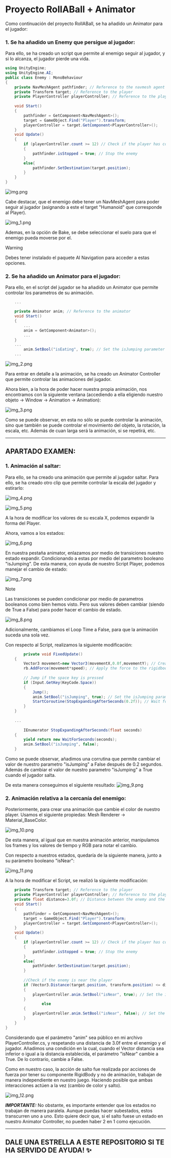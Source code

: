 # Proyecto RollABall + Animator

Como continuación del proyecto RollABall, se ha añadido un Animator para el jugador:

### 1. Se ha añadido un Enemy que persigue al jugador:

Para ello, se ha creado un script que permite al enemigo seguir al jugador, y si lo alcanza, el jugador pierde una vida.

```csharp
using UnityEngine;
using UnityEngine.AI;
public class Enemy : MonoBehaviour
{
    private NavMeshAgent pathfinder; // Reference to the navmesh agent
    private Transform target; // Reference to the player
	private PlayerController playerController; // Reference to the player controller
    
    void Start()
    {
        pathfinder = GetComponent<NavMeshAgent>();
        target = GameObject.Find("Player").transform;
		playerController = target.GetComponent<PlayerController>();
    }
    void Update()
    {
		if (playerController.count >= 12) // Check if the player has collected all the pickups
	    {
		    pathfinder.isStopped = true; // Stop the enemy
		}
		else{
        	pathfinder.SetDestination(target.position);
		}
    }
}
```
![img.png](Images%2Fimg.png)

Cabe destacar, que el enemigo debe tener un NavMeshAgent para poder seguir al jugador (asignando a este el target "Humanoid" que corresponde al Player).

![img_1.png](Images%2Fimg_1.png)

Ademas, en la opción de Bake, se debe seleccionar el suelo para que el enemigo pueda moverse por el.

>[!WARNING]
> Debes tener instalado el paquete AI Navigation para acceder a estas opciones.

### 2. Se ha añadido un Animator para el jugador:

Para ello, en el script del jugador se ha añadido un Animator que permite controlar los parametros de su animación.

```csharp
    ...

    private Animator anim; // Reference to the animator
    void Start()
    {
        ...
        anim = GetComponent<Animator>();
        ...
    }
    ...
		anim.SetBool("isEating", true); // Set the isJumping parameter to true
    ...
   ```
    
![img_2.png](Images%2Fimg_2.png)

Para entrar en detalle a la animación, se ha creado un Animator Controller que permite controlar las animaciones del jugador.

Ahora bien, a la hora de poder hacer nuestra propia animación, nos encontramos con la siguiente ventana (accediendo a ella eligiendo nuestro objeto -> Window -> Animation -> Animation):

![img_3.png](Images%2Fimg_3.png)

Como se puede observar, en esta no sólo se puede controlar la animación, sino que también se puede controlar el movimiento del objeto, la rotación, la escala, etc. Además de cuan larga será la animación, si se repetirá, etc.

---

## APARTADO EXAMEN:

### 1. Animación al saltar:

Para ello, se ha creado una animación que permite al jugador saltar. Para ello, se ha creado otro clip que permite controlar la escala del jugador y estirarlo:

![img_4.png](Images%2Fimg_4.png)

![img_5.png](Images%2Fimg_5.png)

A la hora de modificar los valores de su escala X, podemos expandir la forma del Player.

Ahora, vamos a los estados:

![img_6.png](Images%2Fimg_6.png)

En nuestra pestaña animator, enlazamos por medio de transiciones nuestro estado expandir. Condicionando a estas por medio del parametro booleano "isJumping". De esta manera, con ayuda de nuestro Script Player, podemos manejar el cambio de estado:

![img_7.png](Images%2Fimg_7.png)

>[!NOTE]
> Las transiciones se pueden condicionar por medio de parametros booleanos como bien hemos visto. Pero sus valores deben cambiar (siendo de True a False) para poder hacer el cambio de estado.

![img_8.png](Images%2Fimg_8.png)

Adicionalmente, cambiamos el Loop Time a False, para que la animación suceda una sola vez.

Con respecto al Script, realizamos la siguiente modificación:

```csharp
        private void FixedUpdate()
    {
        Vector3 movement=new Vector3(movementX,0.0f,movementY); // Create a vector with the movement
        rb.AddForce(movement*speed); // Apply the force to the rigidbody
        
        // Jump if the space key is pressed
	    if (Input.GetKey(KeyCode.Space))
        {
            Jump();
            anim.SetBool("isJumping", true); // Set the isJumping parameter to true
            StartCoroutine(StopExpandingAfterSeconds(0.2f)); // Wait for 0.2 seconds
        }
    }
    
    ...
    
    	IEnumerator StopExpandingAfterSeconds(float seconds)
    {
    	yield return new WaitForSeconds(seconds);
    	anim.SetBool("isJumping", false);
    }
   ```

Como se puede observar, añadimos una corrutina que permite cambiar el valor de nuestro parametro "isJumping" a False después de 0.2 segundos.
Además de cambiar el valor de nuestro parametro "isJumping" a True cuando el jugador salta.

De esta manera conseguimos el siguiente resultado:
![img_9.png](Images%2Fimg_9.png)

### 2. Animación relativa a la cercanía del enemigo:

Posteriormente, para  crear una animación que cambie el color de nuestro player. Usamos el siguiente propiedas: Mesh Renderer -> Material_BaseColor.

![img_10.png](Images%2Fimg_10.png)

De esta manera, al igual que en nuestra animación anterior, manipulamos los frames y los valores de tiempo y RGB para notar el cambio.

Con respecto a nuestros estados, quedaría de la siguiente manera, junto a su parámetro booleano "isNear":

![img_11.png](Images%2Fimg_11.png)

A la hora de modificar el Script, se realizó la siguiente modificación:

````csharp
    private Transform target; // Reference to the player
	private PlayerController playerController; // Reference to the player controller
    private float distance=3.0f; // Distance between the enemy and the player
    void Start()
    {
        pathfinder = GetComponent<NavMeshAgent>();
        target = GameObject.Find("Player").transform;
		playerController = target.GetComponent<PlayerController>();
    }
    void Update()
    {
		if (playerController.count >= 12) // Check if the player has collected all the pickups
	    {
		    pathfinder.isStopped = true; // Stop the enemy
		}
		else{
        	pathfinder.SetDestination(target.position);
		}
		
		//Check if the enemy is near the player
        if (Vector3.Distance(target.position, transform.position) <= distance)
        {
            playerController.anim.SetBool("isNear", true); // Set the isNear parameter to true
        }
		        else
        {
            playerController.anim.SetBool("isNear", false); // Set the isNear parameter to false
        }
    }
}
````

Considerando que el parámetro "anim" sea público en mi archivo PlayerController.cs, y respetando una distancia de 3.0f entre el enemigo y el jugador. Añadimos una condición en la cual, cuando el Vector distancia sea inferior o igual a la distancia establecida, el parámetro "isNear" cambie a True. De lo contrario, cambie a False.

Como en nuestro caso, la acción de salto fue realizada por acciones de fuerza por tener su componente RigidBody y no de animación, trabajan de manera independiente en nuestro juego. Haciendo posible que ambas interacciones actúen a la vez (cambio de color y salto).

![img_12.png](Images%2Fimg_12.png)

***IMPORTANTE:*** No obstante, es importante entender que los estados no trabajan de manera paralela. Aunque puedas hacer subestados, estos transcurren uno a uno. Esto quiere decir que, si el salto fuese un estado en nuestro Animator Controller, no pueden haber 2 en 1 como ejecución.

---
## DALE UNA ESTRELLA A ESTE REPOSITORIO SI TE HA SERVIDO DE AYUDA! :sparkles:
